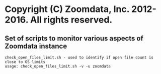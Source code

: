 # Copyright (C) Zoomdata, Inc. 2012-2016. All rights reserved.

## Set of scripts to monitor various aspects of Zoomdata instance 

```
check_open_files_limit.sh - used to identify if open file count is close to OS limits
usage: check_open_files_limit.sh -v -u zoomdata
```
